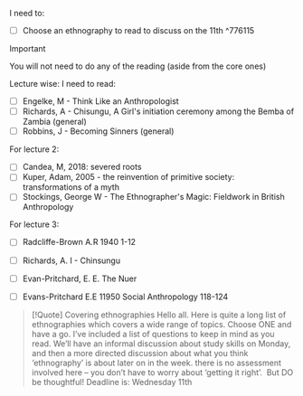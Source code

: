 I need to:
- [ ] Choose an ethnography to read to discuss on the 11th ^776115

>[!important]
>You will not need to do any of the reading (aside from the core ones)

Lecture wise:
I need to read:
- [ ] Engelke, M - Think Like an Anthropologist
- [ ] Richards, A - Chisungu, A Girl's initiation ceremony among the Bemba of Zambia (general)
- [ ] Robbins, J - Becoming Sinners (general)

For lecture 2:
- [ ]  Candea, M, 2018: severed roots
- [ ] Kuper, Adam, 2005 - the reinvention of primitive society: transformations of a myth
- [ ] Stockings, George W - The Ethnographer's Magic: Fieldwork in British Anthropology

For lecture 3:
- [ ]  Radcliffe-Brown A.R 1940 1-12
- [ ] Richards, A. I - Chinsungu
- [ ] Evan-Pritchard, E. E. The Nuer
- [ ] Evans-Pritchard E.E 11950 Social Anthropology 118-124


> [!Quote] Covering ethnographies
> Hello all. Here is quite a long list of ethnographies which covers a wide range of topics. Choose ONE and have a go. I’ve included a list of questions to keep in mind as you read. We’ll have an informal discussion about study skills on Monday, and then a more directed discussion about what you think ‘ethnography’ is about later on in the week. there is no assessment involved here – you don’t have to worry about ‘getting it right’.  But DO be thoughtful!
> Deadline is: Wednesday 11th 


